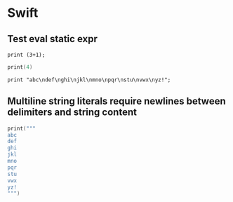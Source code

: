 # Swift

## Test eval static expr

```polygolf
print (3+1);
```

```swift bytes
print(4)
```

```polygolf
print "abc\ndef\nghi\njkl\nmno\npqr\nstu\nvwx\nyz!";
```

## Multiline string literals require newlines between delimiters and string content

```swift bytes
print("""
abc
def
ghi
jkl
mno
pqr
stu
vwx
yz!
""")
```
